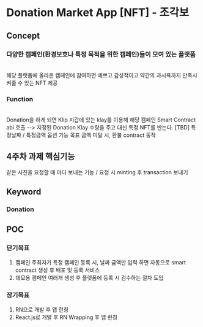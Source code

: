 # Donation Market App [NFT] - 조각보

## Concept

### 다양한 캠페인(환경보호나 특정 목적을 위한 캠페인)들이 모여 있는 플랫폼
</br>
해당 플랫폼에 올라온 캠페인에 참여하면 예쁘고 감성적이고 약간의 과시욕까지 만족시켜줄 수 있는 NFT 제공 

### Function
</br>
Donation을 하게 되면 Klip 지갑에 있는 klay를 이용해 해당 캠페인 Smart Contract abi 호출 --> 지정된 Donation Klay 수량을 주고 대신 특정 NFT를 반는다. 
[TBD] 특정날짜 / 특정금액 옵션 기능
목표 금액 미달 시, 환불 contract 동작

## 4주차 과제 핵심기능
같은 사진을 요청할 때 마다 보내는 기능 / 요청 시 minting 후 transaction 보내기 

## Keyword

### Donation


## POC

### 단기목표  
1. 캠페인 주최자가 특정 캠페인 등록 시, 날짜 금액만 입력 하면 자동으로 smart contract 생성 후 배포 및 등록 서비스 
2. 데모용 캠페인 여러개 생성 후 플랫폼에 등록 시 검수하는 절차 도입

### 장기목표
1. RN으로 개발 후 앱 런칭
2. React.js로 개발 후 RN Wrapping 후 앱 런칭 
